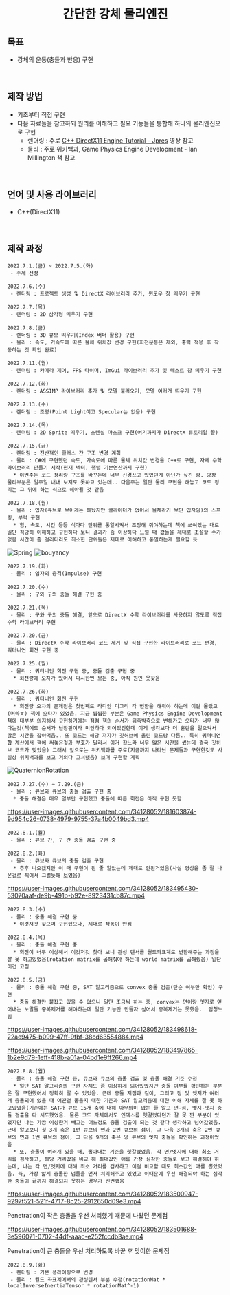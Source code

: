 <h1 align="center"> 간단한 강체 물리엔진 </h2>  

## 목표
 * 강체의 운동(충돌과 반응) 구현
<br>

## 제작 방법  
 * 기초부터 직접 구현
 * 다음 자료들을 참고하되 원리를 이해하고 필요 기능들을 통합해 하나의 물리엔진으로 구현 
   * 렌더링 : 주로 [C++ DirectX11 Engine Tutorial - Jpres](https://www.youtube.com/watch?v=gQIG77PfLgo&list=PLcacUGyBsOIBlGyQQWzp6D1Xn6ZENx9Y2) 영상 참고
   * 물리 : 주로 위키백과, Game Physics Engine Development - Ian Millington 책 참고
<br>

## 언어 및 사용 라이브러리 
 * C++(DirectX11)
<br>

## 제작 과정  
```
2022.7.1.(금) ~ 2022.7.5.(화)
 - 주제 선정
```
```
2022.7.6.(수)
 - 렌더링 : 프로젝트 생성 및 DirectX 라이브러리 추가, 윈도우 창 띄우기 구현
```
```
2022.7.7.(목)
 - 렌더링 : 2D 삼각형 띄우기 구현
```
```
2022.7.8.(금)
 - 렌더링 : 3D 큐브 띄우기(Index 버퍼 활용) 구현
 - 물리 : 속도, 가속도에 따른 물체 위치값 변경 구현(회전운동은 제외, 중력 적용 후 작동하는 것 확인 완료)
```
```
2022.7.11.(월)
 - 렌더링 : 카메라 제어, FPS 타이머, ImGui 라이브러리 추가 및 테스트 창 띄우기 구현
```
```
2022.7.12.(화)
 - 렌더링 : ASSIMP 라이브러리 추가 및 모델 불러오기, 모델 여러개 띄우기 구현
```
```
2022.7.13.(수)
 - 렌더링 : 조명(Point Light이고 Specular는 없음) 구현
```
```
2022.7.14.(목)
 - 렌더링 : 2D Sprite 띄우기, 스텐실 마스크 구현(여기까지가 DirectX 튜토리얼 끝)
```
```
2022.7.15.(금)
 - 렌더링 : 전반적인 클래스 간 구조 변경 계획
 - 물리 : C#에 구현했던 속도, 가속도에 따른 물체 위치값 변경을 C++로 구현, 자체 수학 라이브러리 만들기 시작(현재 벡터, 행렬 기본연산까지 구현)
  * 이번주는 코드 정리랑 구조를 바꾸는데 너무 신경쓰고 있었던게 아닌가 싶긴 함. 당장 물리부분은 일주일 내내 보지도 못하고 있는데.. 다음주는 일단 물리 구현을 해놓고 코드 정리는 그 뒤에 하는 식으로 해야될 것 같음
```
```
2022.7.18.(월)
 - 물리 : 입자(큐브로 보이게는 해놨지만 콜라이더가 없어서 물체라기 보단 입자임)의 스프링, 부력 구현
  * 힘, 속도, 시간 등등 식마다 단위를 통일시켜서 조정해 줘야하는데 책에 쓰여있는 대로 일단 적당히 이해하고 구현하다 보니 결과가 좀 이상하다 느낄 때 값들을 제대로 조절할 수가 없음 시간이 좀 걸리더라도 최소한 단위들은 제대로 이해하고 통일하는게 필요할 듯
```
![Spring](https://user-images.githubusercontent.com/34128052/179560080-97e50322-2708-4488-a20b-326b394ad5c5.gif)
![bouyancy](https://user-images.githubusercontent.com/34128052/179559765-c32a298d-3b91-4848-943f-b6740a9cdec6.gif)

```
2022.7.19.(화)
 - 물리 : 입자의 충격(Impulse) 구현
```
```
2022.7.20.(수)
 - 물리 : 구와 구의 충돌 해결 구현 중
```
```
2022.7.21.(목)
 - 물리 : 구와 구의 충돌 해결, 앞으로 DirectX 수학 라이브러리를 사용하지 않도록 직접 수학 라이브러리 구현
```
```
2022.7.20.(금)
 - 물리 : DirectX 수학 라이브러리 코드 제거 및 직접 구현한 라이브러리로 코드 변경, 쿼터니언 회전 구현 중
```
```
2022.7.25.(월)
 - 물리 : 쿼터니언 회전 구현 중, 충돌 검출 구현 중
  * 회전량에 오차가 있어서 다시한번 보는 중, 아직 원인 못찾음
```
```
2022.7.26.(화)
 - 물리 : 쿼터니언 회전 구현
  * 회전량 오차의 문제점은 첫번째로 라디안 디그리 각 변환을 해줘야 하는데 이걸 몰랐고(머쓱ㅎ) 책에 오타가 있었음. 지금 찝찝한 부분은 Game Physics Engine Development 책에 대부분 의지해서 구현하기에는 점점 책의 순서가 뒤죽박죽으로 변해가고 오타가 너무 많다는것(책에도 순서가 난장판이라 미안하다 되어있긴한데 이게 생각보다 더 혼란을 일으켜서 많은 시간을 잡아먹음.. 또 코드는 해당 저자가 깃허브에 올린 코드랑 다름.. 특히 쿼터니언 합 계산에서 책에 써놓은것과 부호가 달라서 이거 잡느라 너무 많은 시간을 썼는데 결국 깃허브 코드가 맞았음) 그래서 앞으로는 위키백과를 주로(지금까지 나타난 문제들과 구현한것도 사실상 위키백과를 보고 거의다 고쳐냈음) 보며 구현할 계획
```
![QuaternionRotation](https://user-images.githubusercontent.com/34128052/181599657-6104dcbf-189a-4f87-a882-ddcf09784d68.gif)

```
2022.7.27.(수) ~ 7.29.(금)
 - 물리 : 큐브와 큐브의 충돌 검출 구현 중
  * 충돌 해결은 매우 일부만 구현했고 충돌에 따른 회전은 아직 구현 못함 
```
https://user-images.githubusercontent.com/34128052/181603874-9d954c26-0738-4979-9755-37a4b0049bd3.mp4

```
2022.8.1.(월)
 - 물리 : 큐브 간, 구 간 충돌 검출 구현 중
```
```
2022.8.2.(화)
 - 물리 : 큐브와 큐브의 충돌 검출 구현
  * 추후 나오겠지만 이 때 구현이 된 줄 알았는데 제대로 안된거였음(사실 영상을 좀 잘 나온걸로 찍어서 그럴듯해 보였음)
```
https://user-images.githubusercontent.com/34128052/183495430-53070aaf-de9b-491b-b92e-8923431cb87c.mp4

```
2022.8.3.(수)
 - 물리 : 충돌 해결 구현 중
  * 이것저것 찾으며 구현했으나, 제대로 작동이 안됨
```
```
2022.8.4.(목)
 - 물리 : 충돌 해결 구현 중
  * 회전이 너무 이상해서 이것저것 찾아 보니 관성 텐서를 월드좌표계로 변환해주는 과정을 잘 못 하고있었음(rotation matrix를 곱해줘야 하는데 world matrix를 곱해줬음) 일단 이건 고침
```
```
2022.8.5.(금)
 - 물리 : 충돌 해결 구현 중, SAT 알고리즘으로 convex 충돌 검출(단순 여부만 확인) 구현
  * 충돌 해결만 붙잡고 있을 수 없으니 일단 조금씩 하는 중, convex는 면이랑 엣지로 얻어내는 노말들 중복제거를 해야하는데 일단 기능만 만들자 싶어서 중복제거는 못했음.  엄청느림 
```
https://user-images.githubusercontent.com/34128052/183498618-22ae9475-b099-47ff-9fbf-38cd63554884.mp4

https://user-images.githubusercontent.com/34128052/183497865-1b2e9d79-1eff-418b-a01a-04bd1e9ff266.mp4

```
2022.8.8.(월)
 - 물리 : 충돌 해결 구현 중, 큐브와 큐브의 충돌 검출 및 충돌 해결 기준 수정
  * 일단 SAT 알고리즘의 구현 자체도 좀 이상하게 되어있었지만 충돌 여부를 확인하는 부분은 잘 구현했어서 정확히 알 수 있었음. 근데 충돌 지점과 길이, 그리고 점 및 엣지가 여러개 충돌되어 있을 때 어떤걸 뽑을지 대한 기준과 SAT 알고리즘에 대한 이해 자체를 잘 못 하고있었음(기존에는 SAT가 큐브 15개 축에 대해 아무의미 없는 줄 알고 면-점, 엣지-엣지 충돌 검출을 다 시도했었음. 물론 코드 자체에서도 인덱스를 헷갈렸다던가 잘 못 짠 부분이 있었지만 나는 가끔 이상한거 빼고는 어느정도 충돌 검출이 되는 것 같다 생각하고 넘어갔었음. 근데 알고보니 첫 3개 축은 1번 큐브의 면과 2번 큐브의 점이, 그 다음 3개의 축은 2번 큐브의 면과 1번 큐브의 점이, 그 다음 9개의 축은 양 큐브의 엣지 충돌을 확인하는 과정이었음
  * 또, 충돌이 여러개 있을 때, 뽑아내는 기준을 헷갈렸었음. 각 면/엣지에 대해 최소 거리를 검사하고, 해당 거리값을 비교 해 최대값인 애를 가장 심각한 충돌로 보고 해결해야 하는데, 나는 각 면/엣지에 대해 최소 거리를 검사하고 이걸 비교할 때도 최소값인 애를 뽑았었음. 즉, 가장 얇게 충돌한 넘들을 먼저 처리해주고 있었고 이때문에 우선 해결되야 하는 심각한 충돌이 끝까지 해결되지 못하는 경우가 빈번했음
```

https://user-images.githubusercontent.com/34128052/183500947-9297f521-521f-4717-8c25-2912650d09e3.mp4

Penetration이 작은 충돌을 우선 처리했기 때문에 나왔던 문제점<br>

https://user-images.githubusercontent.com/34128052/183501688-3e596071-0702-44df-aaac-e252fccdb3ae.mp4

Penetration이 큰 충돌을 우선 처리하도록 바꾼 후 맞이한 문제점<br>

```
2022.8.9.(화)
 - 렌더링 : 기본 퐁라이팅으로 변경
 - 물리 : 월드 좌표계에서의 관성텐서 부분 수정(rotationMat * localInverseInertiaTensor * rotationMat^-1)
```
